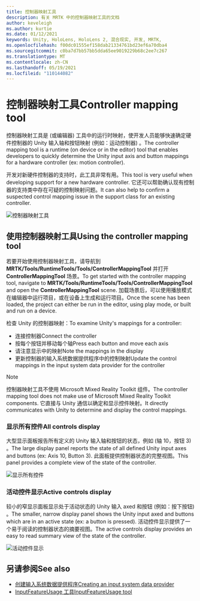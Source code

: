 ```yaml
---
title: 控制器映射工具
description: 有关 MRTK 中的控制器映射工具的文档
author: keveleigh
ms.author: kurtie
ms.date: 01/12/2021
keywords: Unity, HoloLens, HoloLens 2, 混合现实, 开发, MRTK,
ms.openlocfilehash: f00dc01555ef158dab21334761bd23ef6a70dba4
ms.sourcegitcommit: c0ba7d7bb57bb5dda65ee9019229b68c2ee7c267
ms.translationtype: MT
ms.contentlocale: zh-CN
ms.lasthandoff: 05/19/2021
ms.locfileid: "110144082"
---
```

# <a name="controller-mapping-tool"></a><span data-ttu-id="53a22-104">控制器映射工具</span><span class="sxs-lookup"><span data-stu-id="53a22-104">Controller mapping tool</span></span>

<span data-ttu-id="53a22-105">控制器映射工具是 (或编辑器) 工具中的运行时映射，使开发人员能够快速确定硬件控制器的 Unity 输入轴和按钮映射 (例如：运动控制器) 。</span><span class="sxs-lookup"><span data-stu-id="53a22-105">The controller mapping tool is a runtime (on device or in the editor) tool that enables developers to quickly determine the Unity input axis and button mappings for a hardware controller (ex: motion controller).</span></span>

<span data-ttu-id="53a22-106">开发对新硬件控制器的支持时，此工具非常有用。</span><span class="sxs-lookup"><span data-stu-id="53a22-106">This tool is very useful when developing support for a new hardware controller.</span></span> <span data-ttu-id="53a22-107">它还可以帮助确认现有控制器的支持类中存在可疑的控制映射问题。</span><span class="sxs-lookup"><span data-stu-id="53a22-107">It can also help to confirm a suspected control mapping issue in the support class for an existing controller.</span></span>

![控制器映射工具](../images/controller-mapping-tool/ControllerMappingTool.png)

## <a name="using-the-controller-mapping-tool"></a><span data-ttu-id="53a22-109">使用控制器映射工具</span><span class="sxs-lookup"><span data-stu-id="53a22-109">Using the controller mapping tool</span></span>

<span data-ttu-id="53a22-110">若要开始使用控制器映射工具，请导航到 **MRTK/Tools/RuntimeTools/Tools/ControllerMappingTool** 并打开 **ControllerMappingTool** 场景。</span><span class="sxs-lookup"><span data-stu-id="53a22-110">To get started with the controller mapping tool, navigate to **MRTK/Tools/RuntimeTools/Tools/ControllerMappingTool** and open the **ControllerMappingTool** scene.</span></span> <span data-ttu-id="53a22-111">加载场景后，可以使用播放模式在编辑器中运行项目，或在设备上生成和运行项目。</span><span class="sxs-lookup"><span data-stu-id="53a22-111">Once the scene has been loaded, the project can either be run in the editor, using play mode, or built and run on a device.</span></span>

<span data-ttu-id="53a22-112">检查 Unity 的控制器映射：</span><span class="sxs-lookup"><span data-stu-id="53a22-112">To examine Unity's mappings for a controller:</span></span>

- <span data-ttu-id="53a22-113">连接控制器</span><span class="sxs-lookup"><span data-stu-id="53a22-113">Connect the controller</span></span>
- <span data-ttu-id="53a22-114">按每个按钮并移动每个轴</span><span class="sxs-lookup"><span data-stu-id="53a22-114">Press each button and move each axis</span></span>
- <span data-ttu-id="53a22-115">请注意显示中的映射</span><span class="sxs-lookup"><span data-stu-id="53a22-115">Note the mappings in the display</span></span>
- <span data-ttu-id="53a22-116">更新控制器的输入系统数据提供程序中的控制映射</span><span class="sxs-lookup"><span data-stu-id="53a22-116">Update the control mappings in the input system data provider for the controller</span></span>

> [!NOTE]
> <span data-ttu-id="53a22-117">控制器映射工具不使用 Microsoft Mixed Reality Toolkit 组件。</span><span class="sxs-lookup"><span data-stu-id="53a22-117">The controller mapping tool does not make use of Microsoft Mixed Reality Toolkit components.</span></span> <span data-ttu-id="53a22-118">它直接与 Unity 通信以确定和显示控件映射。</span><span class="sxs-lookup"><span data-stu-id="53a22-118">It directly communicates with Unity to determine and display the control mappings.</span></span>

### <a name="all-controls-display"></a><span data-ttu-id="53a22-119">显示所有控件</span><span class="sxs-lookup"><span data-stu-id="53a22-119">All controls display</span></span>

<span data-ttu-id="53a22-120">大型显示面板报告所有定义的 Unity 输入轴和按钮的状态，例如 (轴 10，按钮 3) 。</span><span class="sxs-lookup"><span data-stu-id="53a22-120">The large display panel reports the state of all defined Unity input axes and buttons (ex: Axis 10, Button 3).</span></span> <span data-ttu-id="53a22-121">此面板提供控制器状态的完整视图。</span><span class="sxs-lookup"><span data-stu-id="53a22-121">This panel provides a complete view of the state of the controller.</span></span>

![显示所有控件](../images/controller-mapping-tool/AllControls.png)

### <a name="active-controls-display"></a><span data-ttu-id="53a22-123">活动控件显示</span><span class="sxs-lookup"><span data-stu-id="53a22-123">Active controls display</span></span>

<span data-ttu-id="53a22-124">较小的窄显示面板显示处于活动状态的 Unity 输入 axed 和按钮 (例如：按下按钮) 。</span><span class="sxs-lookup"><span data-stu-id="53a22-124">The smaller, narrow display panel shows the Unity input axed and buttons which are in an active state (ex: a button is pressed).</span></span> <span data-ttu-id="53a22-125">活动控件显示提供了一个易于阅读的控制器状态的摘要视图。</span><span class="sxs-lookup"><span data-stu-id="53a22-125">The active controls display provides an easy to read summary view of the state of the controller.</span></span>

![活动控件显示](../images/controller-mapping-tool/ActiveControls.png)

## <a name="see-also"></a><span data-ttu-id="53a22-127">另请参阅</span><span class="sxs-lookup"><span data-stu-id="53a22-127">See also</span></span>

- [<span data-ttu-id="53a22-128">创建输入系统数据提供程序</span><span class="sxs-lookup"><span data-stu-id="53a22-128">Creating an input system data provider</span></span>](../input/create-data-provider.md)
- [<span data-ttu-id="53a22-129">InputFeatureUsage 工具</span><span class="sxs-lookup"><span data-stu-id="53a22-129">InputFeatureUsage tool</span></span>](input-feature-usage-tool.md)
